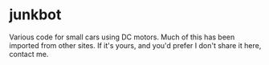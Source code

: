 # junkbot
Various code for small cars using DC motors.
Much of this has been imported from other sites.
If it's yours, and you'd prefer I don't share it here, contact me.
